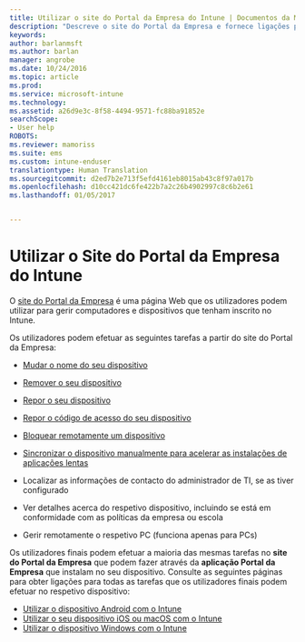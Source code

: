 ```yaml
---
title: Utilizar o site do Portal da Empresa do Intune | Documentos da Microsoft
description: "Descreve o site do Portal da Empresa e fornece ligações para passos de tarefas que os utilizadores finais podem fazer no site"
keywords: 
author: barlanmsft
ms.author: barlan
manager: angrobe
ms.date: 10/24/2016
ms.topic: article
ms.prod: 
ms.service: microsoft-intune
ms.technology: 
ms.assetid: a26d9e3c-8f58-4494-9571-fc88ba91852e
searchScope:
- User help
ROBOTS: 
ms.reviewer: mamoriss
ms.suite: ems
ms.custom: intune-enduser
translationtype: Human Translation
ms.sourcegitcommit: d2ed7b2e713f5efd4161eb8015ab43c8f97a017b
ms.openlocfilehash: d10cc421dc6fe422b7a2c26b4902997c8c6b2e61
ms.lasthandoff: 01/05/2017


---
```


# <a name="using-the-intune-company-portal-website"></a>Utilizar o Site do Portal da Empresa do Intune
O [site do Portal da Empresa](http://portal.manage.microsoft.com) é uma página Web que os utilizadores podem utilizar para gerir computadores e dispositivos que tenham inscrito no Intune.

Os utilizadores podem efetuar as seguintes tarefas a partir do site do Portal da Empresa:

-   [Mudar o nome do seu dispositivo](rename-your-device-cpwebsite.md)

-   [Remover o seu dispositivo](remove-your-device-cpwebsite.md)

-   [Repor o seu dispositivo](reset-your-device-cpwebsite.md)

-   [Repor o código de acesso do seu dispositivo](reset-your-passcode-cpwebsite.md)

-   [Bloquear remotamente um dispositivo](remote-lock-your-device-cpwebsite.md)

-    [Sincronizar o dispositivo manualmente para acelerar as instalações de aplicações lentas](sync-your-device-manually-cpwebsite.md)

-   Localizar as informações de contacto do administrador de TI, se as tiver configurado

-   Ver detalhes acerca do respetivo dispositivo, incluindo se está em conformidade com as políticas da empresa ou escola

-   Gerir remotamente o respetivo PC (funciona apenas para PCs)

Os utilizadores finais podem efetuar a maioria das mesmas tarefas no **site do Portal da Empresa** que podem fazer através da **aplicação Portal da Empresa** que instalam no seu dispositivo. Consulte as seguintes páginas para obter ligações para todas as tarefas que os utilizadores finais podem efetuar no respetivo dispositivo:

- [Utilizar o dispositivo Android com o Intune](using-your-android-device-with-intune.md)
- [Utilizar o seu dispositivo iOS ou macOS com o Intune](using-your-ios-or-macOS-device-with-intune.md)
- [Utilizar o dispositivo Windows com o Intune](using-your-windows-device-with-intune.md)

